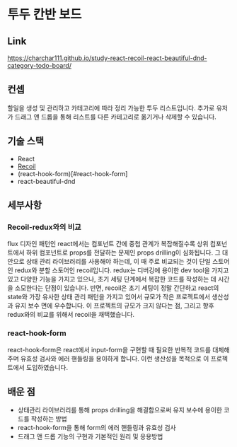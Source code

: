 
# 투두 칸반 보드

## Link
https://charchar111.github.io/study-react-recoil-react-beautiful-dnd-category-todo-board/


## 컨셉

할일을 생성 및 관리하고 카테고리에 따라 정리 가능한 투두 리스트입니다. 추가로 유저가 드래그 앤 드롭을 통해 리스트를 다른 카테고리로 옮기거나 삭제할 수 있습니다.


## 기술 스택

- React
- [Recoil](#Recoil-redux와의-비교)
- (react-hook-form)[#react-hook-form]
- react-beautiful-dnd

## 세부사항
### Recoil-redux와의 비교
flux 디자인 패턴인 react에서는 컴포넌트 간에 중첩 관계가 복잡해질수록 상위 컴포넌트에서 하위 컴포넌트로 props를 전달하는 문제인 props drilling이 심화됩니다. 그 대안으로 상태 관리 라이브러리를 사용해야 하는데, 이 때 주로 비교되는 것이 단일 스토어인 redux와 분할 스토어인 recoil입니다. redux는 디버깅에 용이한 dev tool을 가지고 있고 다양한 기능을 가지고 있으나, 초기 세팅 단계에서 복잡한 코드를 작성하는 데 시간을 소모한다는 단점이 있습니다. 반면, recoil은 초기 세팅이 정말 간단하고 react의 state와 가장 유사한 상태 관리 패턴을 가지고 있어서 규모가 작은 프로젝트에서 생산성과 유지 보수 면에 우수합니다.
이 프로젝트의 규모가 크지 않다는 점, 그리고 향후 redux와의 비교를 위해서 recoil을 채택했습니다.

### react-hook-form
react-hook-form은 react에서 input-form을 구현할 때 필요한 반복적 코드를 대체해주며 유효성 검사와 에러 핸들링을 용이하게 합니다. 이런 생산성을 목적으로 이 프로젝트에서 도입하였습니다.

## 배운 점
- 상태관리 라이브러리를 통해 props drilling을 해결함으로써 유지 보수에 용이한 코드를 작성하는 방법
- react-hook-form을 통해 form의 에러 핸들링과 유효성 검사
- 드래그 앤 드롭 기능의 구현과 기본적인 원리 및 응용방법
